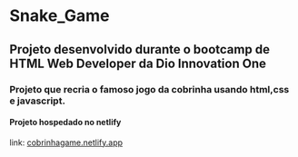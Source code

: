 # Snake_Game

## Projeto desenvolvido durante o bootcamp de HTML Web Developer da Dio Innovation One

### Projeto que recria o famoso jogo da cobrinha usando html,css e javascript.


#### Projeto hospedado no netlify 
link: [cobrinhagame.netlify.app](cobrinhagame.netlify.app)